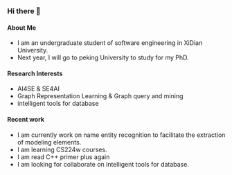 ### Hi there 👋

#### About Me
- I am an undergraduate student of software engineering in XiDian University.
- Next year, I will go to peking University to study for my PhD.

#### Research Interests
- AI4SE & SE4AI
- Graph Representation Learning & Graph query and mining
- intelligent tools for database

#### Recent work
- I am currently work on name entity recognition to facilitate the extraction of modeling elements.
- I am learning CS224w courses.
- I am read C++ primer plus again
- I am looking for collaborate on intelligent tools for database.


<!--
**Zanejins/zanejins** is a ✨ _special_ ✨ repository because its `README.md` (this file) appears on your GitHub profile.

Here are some ideas to get you started:

- 🔭 I’m currently working on ...
- 🌱 I’m currently learning ...
- 👯 I’m looking to collaborate on ...
- 🤔 I’m looking for help with ...
- 💬 Ask me about ...
- 📫 How to reach me: ...
- 😄 Pronouns: ...
- ⚡ Fun fact: ...
-->
